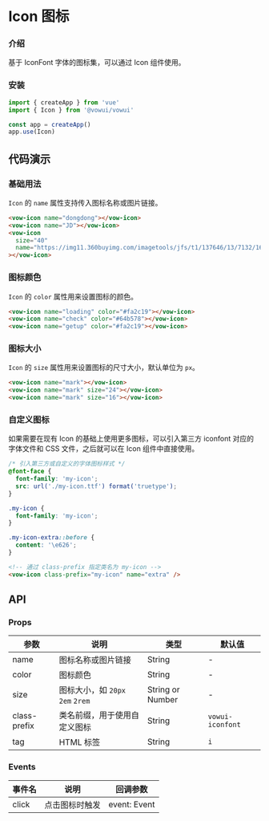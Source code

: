 # Icon 图标

### 介绍

基于 IconFont 字体的图标集，可以通过 Icon 组件使用。

### 安装

```javascript
import { createApp } from 'vue'
import { Icon } from '@vowui/vowui'

const app = createApp()
app.use(Icon)
```

## 代码演示

### 基础用法

`Icon` 的 `name` 属性支持传入图标名称或图片链接。

```html
<vow-icon name="dongdong"></vow-icon>
<vow-icon name="JD"></vow-icon>
<vow-icon
  size="40"
  name="https://img11.360buyimg.com/imagetools/jfs/t1/137646/13/7132/1648/5f4c748bE43da8ddd/a3f06d51dcae7b60.png"
></vow-icon>
```

### 图标颜色

`Icon` 的 `color` 属性用来设置图标的颜色。

```html
<vow-icon name="loading" color="#fa2c19"></vow-icon>
<vow-icon name="check" color="#64b578"></vow-icon>
<vow-icon name="getup" color="#fa2c19"></vow-icon>
```

### 图标大小

`Icon` 的 `size` 属性用来设置图标的尺寸大小，默认单位为 `px`。

```html
<vow-icon name="mark"></vow-icon>
<vow-icon name="mark" size="24"></vow-icon>
<vow-icon name="mark" size="16"></vow-icon>
```

### 自定义图标

如果需要在现有 Icon 的基础上使用更多图标，可以引入第三方 iconfont 对应的字体文件和 CSS 文件，之后就可以在 Icon 组件中直接使用。

```css
/* 引入第三方或自定义的字体图标样式 */
@font-face {
  font-family: 'my-icon';
  src: url('./my-icon.ttf') format('truetype');
}

.my-icon {
  font-family: 'my-icon';
}

.my-icon-extra::before {
  content: '\e626';
}
```

```html
<!-- 通过 class-prefix 指定类名为 my-icon -->
<vow-icon class-prefix="my-icon" name="extra" />
```

## API

### Props

| 参数         | 说明                             | 类型             | 默认值           |
| ------------ | -------------------------------- | ---------------- | ---------------- |
| name         | 图标名称或图片链接               | String           | -                |
| color        | 图标颜色                         | String           | -                |
| size         | 图标大小，如 `20px` `2em` `2rem` | String or Number | -                |
| class-prefix | 类名前缀，用于使用自定义图标     | String           | `vowui-iconfont` |
| tag          | HTML 标签                        | String           | `i`              |

### Events

| 事件名 | 说明           | 回调参数     |
| ------ | -------------- | ------------ |
| click  | 点击图标时触发 | event: Event |
